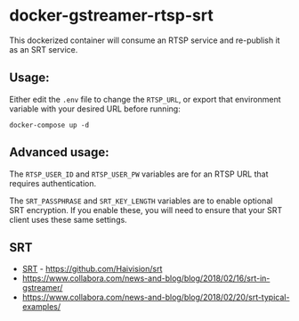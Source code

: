 # docker-gstreamer-rtsp-srt

This dockerized container will consume an RTSP service and re-publish it as an SRT service.

## Usage:

Either edit the `.env` file to change the `RTSP_URL`, or export that environment variable with your desired URL before running:

    docker-compose up -d

## Advanced usage:

The `RTSP_USER_ID` and `RTSP_USER_PW` variables are for an RTSP URL that requires authentication.

The `SRT_PASSPHRASE` and `SRT_KEY_LENGTH` variables are to enable optional SRT encryption. If you enable these, you will need to ensure that your SRT client uses these same settings.

## SRT

- [SRT](https://www.srtalliance.org/) - https://github.com/Haivision/srt
- https://www.collabora.com/news-and-blog/blog/2018/02/16/srt-in-gstreamer/
- https://www.collabora.com/news-and-blog/blog/2018/02/20/srt-typical-examples/

